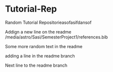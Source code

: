 # Tutorial-Rep

Random Tutorial Repositorieasofasifdansof

Addign a new line on the readme
/media/astro/Sasi/SemesterProject1/references.bib

Some more random text in the readme

adding a line in the readme branch

Next line to the readme branch
